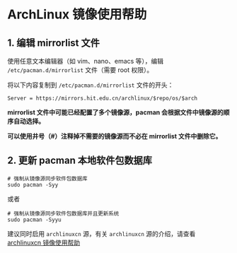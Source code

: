 # ArchLinux 镜像使用帮助

## 1. 编辑 mirrorlist 文件

使用任意文本编辑器（如 vim、nano、emacs 等），编辑 `/etc/pacman.d/mirrorlist` 文件（需要 root 权限）。

将以下内容复制到 `/etc/pacman.d/mirrorlist` 文件的开头：

```text
Server = https://mirrors.hit.edu.cn/archlinux/$repo/os/$arch
```

**mirrorlist 文件中可能已经配置了多个镜像源，pacman 会根据文件中镜像源的顺序自动选择。**

**可以使用井号（#）注释掉不需要的镜像源而不必在 mirrorlist 文件中删除它。**

## 2. 更新 pacman 本地软件包数据库

```shell
# 强制从镜像源同步软件包数据库
sudo pacman -Syy
```

或者

```shell
# 强制从镜像源同步软件包数据库并且更新系统
sudo pacman -Syyu
```

建议同时启用 `archlinuxcn` 源，有关 `archlinuxcn` 源的介绍，请查看 [archlinuxcn 镜像使用帮助](#/doc/archlinuxcn)
